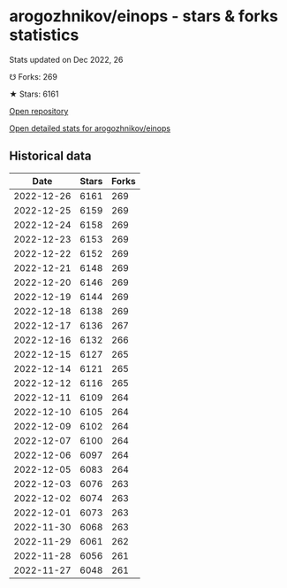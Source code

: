 # arogozhnikov/einops - stars & forks statistics

Stats updated on Dec 2022, 26

☋ Forks: 269

★ Stars: 6161

[Open repository](https://github.com/arogozhnikov/einops)

[Open detailed stats for arogozhnikov/einops](https://reviewgithub.com/rep/arogozhnikov/einops)

## Historical data
| Date | Stars | Forks |
|------|-------|-------|
| 2022-12-26 | 6161 | 269 | 
| 2022-12-25 | 6159 | 269 | 
| 2022-12-24 | 6158 | 269 | 
| 2022-12-23 | 6153 | 269 | 
| 2022-12-22 | 6152 | 269 | 
| 2022-12-21 | 6148 | 269 | 
| 2022-12-20 | 6146 | 269 | 
| 2022-12-19 | 6144 | 269 | 
| 2022-12-18 | 6138 | 269 | 
| 2022-12-17 | 6136 | 267 | 
| 2022-12-16 | 6132 | 266 | 
| 2022-12-15 | 6127 | 265 | 
| 2022-12-14 | 6121 | 265 | 
| 2022-12-12 | 6116 | 265 | 
| 2022-12-11 | 6109 | 264 | 
| 2022-12-10 | 6105 | 264 | 
| 2022-12-09 | 6102 | 264 | 
| 2022-12-07 | 6100 | 264 | 
| 2022-12-06 | 6097 | 264 | 
| 2022-12-05 | 6083 | 264 | 
| 2022-12-03 | 6076 | 263 | 
| 2022-12-02 | 6074 | 263 | 
| 2022-12-01 | 6073 | 263 | 
| 2022-11-30 | 6068 | 263 | 
| 2022-11-29 | 6061 | 262 | 
| 2022-11-28 | 6056 | 261 | 
| 2022-11-27 | 6048 | 261 | 

